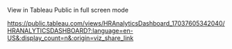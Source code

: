 View in Tableau Public in full screen mode

https://public.tableau.com/views/HRAnalyticsDashboard_17037605342040/HRANALYTICSDASHBOARD?:language=en-US&:display_count=n&:origin=viz_share_link
